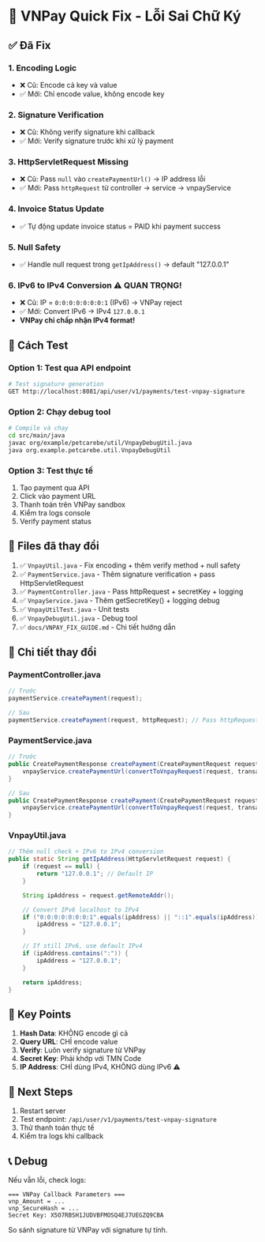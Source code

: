 # 🚀 VNPay Quick Fix - Lỗi Sai Chữ Ký

## ✅ Đã Fix

### 1. **Encoding Logic**
- ❌ Cũ: Encode cả key và value
- ✅ Mới: Chỉ encode value, không encode key

### 2. **Signature Verification**
- ❌ Cũ: Không verify signature khi callback
- ✅ Mới: Verify signature trước khi xử lý payment

### 3. **HttpServletRequest Missing**
- ❌ Cũ: Pass `null` vào `createPaymentUrl()` → IP address lỗi
- ✅ Mới: Pass `httpRequest` từ controller → service → vnpayService

### 4. **Invoice Status Update**
- ✅ Tự động update invoice status = PAID khi payment success

### 5. **Null Safety**
- ✅ Handle null request trong `getIpAddress()` → default "127.0.0.1"

### 6. **IPv6 to IPv4 Conversion** ⚠️ **QUAN TRỌNG!**
- ❌ Cũ: IP = `0:0:0:0:0:0:0:1` (IPv6) → VNPay reject
- ✅ Mới: Convert IPv6 → IPv4 `127.0.0.1`
- **VNPay chỉ chấp nhận IPv4 format!**

## 🧪 Cách Test

### Option 1: Test qua API endpoint
```bash
# Test signature generation
GET http://localhost:8081/api/user/v1/payments/test-vnpay-signature
```

### Option 2: Chạy debug tool
```bash
# Compile và chạy
cd src/main/java
javac org/example/petcarebe/util/VnpayDebugUtil.java
java org.example.petcarebe.util.VnpayDebugUtil
```

### Option 3: Test thực tế
1. Tạo payment qua API
2. Click vào payment URL
3. Thanh toán trên VNPay sandbox
4. Kiểm tra logs console
5. Verify payment status

## 📝 Files đã thay đổi

1. ✅ `VnpayUtil.java` - Fix encoding + thêm verify method + null safety
2. ✅ `PaymentService.java` - Thêm signature verification + pass HttpServletRequest
3. ✅ `PaymentController.java` - Pass httpRequest + secretKey + logging
4. ✅ `VnpayService.java` - Thêm getSecretKey() + logging debug
5. ✅ `VnpayUtilTest.java` - Unit tests
6. ✅ `VnpayDebugUtil.java` - Debug tool
7. ✅ `docs/VNPAY_FIX_GUIDE.md` - Chi tiết hướng dẫn

## 🔧 Chi tiết thay đổi

### PaymentController.java
```java
// Trước
paymentService.createPayment(request);

// Sau
paymentService.createPayment(request, httpRequest); // Pass httpRequest
```

### PaymentService.java
```java
// Trước
public CreatePaymentResponse createPayment(CreatePaymentRequest request) {
    vnpayService.createPaymentUrl(convertToVnpayRequest(request, transactionCode), null);
}

// Sau
public CreatePaymentResponse createPayment(CreatePaymentRequest request, HttpServletRequest httpRequest) {
    vnpayService.createPaymentUrl(convertToVnpayRequest(request, transactionCode), httpRequest);
}
```

### VnpayUtil.java
```java
// Thêm null check + IPv6 to IPv4 conversion
public static String getIpAddress(HttpServletRequest request) {
    if (request == null) {
        return "127.0.0.1"; // Default IP
    }

    String ipAddress = request.getRemoteAddr();

    // Convert IPv6 localhost to IPv4
    if ("0:0:0:0:0:0:0:1".equals(ipAddress) || "::1".equals(ipAddress)) {
        ipAddress = "127.0.0.1";
    }

    // If still IPv6, use default IPv4
    if (ipAddress.contains(":")) {
        ipAddress = "127.0.0.1";
    }

    return ipAddress;
}
```

## 🔑 Key Points

1. **Hash Data**: KHÔNG encode gì cả
2. **Query URL**: CHỈ encode value
3. **Verify**: Luôn verify signature từ VNPay
4. **Secret Key**: Phải khớp với TMN Code
5. **IP Address**: CHỈ dùng IPv4, KHÔNG dùng IPv6 ⚠️

## 🎯 Next Steps

1. Restart server
2. Test endpoint: `/api/user/v1/payments/test-vnpay-signature`
3. Thử thanh toán thực tế
4. Kiểm tra logs khi callback

## 📞 Debug

Nếu vẫn lỗi, check logs:
```
=== VNPay Callback Parameters ===
vnp_Amount = ...
vnp_SecureHash = ...
Secret Key: X5O7RBSH1JUDVBFMOSQ4EJ7UEGZQ9CBA
```

So sánh signature từ VNPay với signature tự tính.

